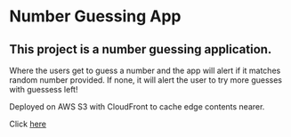 # Number Guessing App

## This project is a number guessing application. 

Where the users get to guess a number and the app will alert if it matches random number provided.
If none, it will alert the user to try more guesses with guessess left!

Deployed on AWS S3 with CloudFront to cache edge contents nearer.

Click [here](https://d3fierwltxm1bm.cloudfront.net/index.html)
